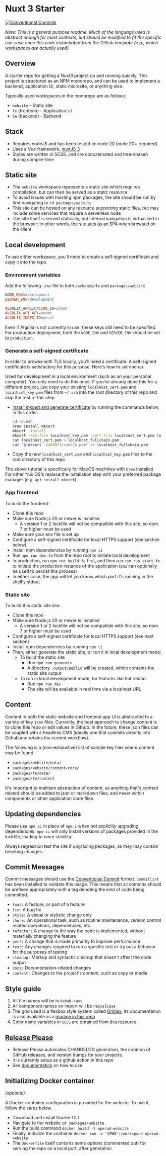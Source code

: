 # Nuxt 3 Starter

[![Conventional Commits](https://img.shields.io/badge/Conventional%20Commits-1.0.0-%23FE5196?logo=conventionalcommits&logoColor=white)](https://conventionalcommits.org)

_Note: This is a general purpose readme. Much of the language used is abstract enough for most contexts, but should be modified to fit the specific use case once this code instantiated from the Github template (e.g., which workspaces are actually used)._

## Overview

A starter repo for getting a Nuxt3 project up and running quickly. This project is structured as an NPM monorepo, and can be used to implement a backend, application UI, static microsite, or anything else.

Typically used workspaces in the monorepo are as follows:

- `website` - Static site
- `fe` (frontend) - Application UI
- `be` (backend) - Backend

## Stack

- Requires nodeJS and has been tested on node 20 (node 20+ required)
- Uses a Vue framework, [nuxtJS 3](https://nuxtjs.org/)
- Styles are written in SCSS, and are concatenated and tree-shaken during compile-time


## Static site

- The `website` workspace represents a static site which requires compilation, but can then be served as a static resource
- To avoid issues with hoisting npm packages, the site should be run by first navigating to `cd packages/website`
- This site can be hosted on any resource supporting static files, but may include some services that require a serverless node
- The site itself is served statically, but internal navigation is virtualized in the browser: in other words, the site acts as an SPA when browsed on the client


## Local development

To use either workspace, you'll need to create a self-signed certificate and copy it into the repo.

### Environment variables

Add the following `.env` file to both `packages/fe` and `packages/website`

```ini
NODE_ENV=development
SERVER_ENV=development

ALGOLIA_APPLICATION_ID=unset
ALGOLIA_API_KEY=unset
ALGOLIA_INDEX_ID=unset
```

Even if Algolia is not currently in use, these keys still need to be specified.
For production deployment, both the `NODE_ENV` and `SERVER_ENV` should be set to `production`.

### Generate a self-signed certificate

In order to browse with TLS locally, you'll need a certificate. A self-signed certificate is satisfactory for this purpose. Here's how to set one up.

Used for development in a local environment (such as on your personal computer). You only need to do this once. If you've already done this for a different project, just copy your existing `localhost_cert.pem` and `localhost_key.pem` files from `~/.ssh` into the root directory of this repo and skip the rest of this step.

- [Install mkcert and generate certificate](https://github.com/FiloSottile/mkcert) by running the commands below, in this order:
  ```zsh
  cd ~/.ssh
  brew install mkcert
  mkcert -install
  mkcert -key-file localhost_key.pem -cert-file localhost_cert.pem localhost 127.0.0.1
  cat localhost_cert.pem > localhost_fullchain.pem
  cat "$(mkcert -CAROOT)/rootCA.pem" >> localhost_fullchain.pem
  ```
- Copy the new `localhost_cert.pem` and `localhost_key.pem` files to the root directory of this repo

The above tutorial is specifically for MacOS machines with `brew` installed. For other *nix OS's replace the installation step with your preferred package manager (e.g. `apt install mkcert`).


### App frontend
To build the frontend:
- Clone this repo
- Make sure Node.js 20 or newer is installed
  - A version 1 or 2 lockfile will not be compatible with this site, so npm 7 or higher must be used
- Make sure your env file is set up
- Configure a self-signed certificate for local HTTPS support (see section below)
- Install npm dependencies by running `npm ci`
- Run `npm run dev-fe` from the repo root to initiate local development
- In production, run `npm run build-fe` first, and then run `npm run start-fe` to initiate the production instance of the application (`pm2` can optionally be used to persist this process)
- In either case, the app will let you know which port it's running in the shell's stdout


### Static site
To build this static site site:
- Clone this repo
- Make sure Node.js 20 or newer is installed
  - A version 1 or 2 lockfile will not be compatible with this site, so npm 7 or higher must be used
- Configure a self-signed certificate for local HTTPS support (see next section)
- Install npm dependencies by running `npm ci`
- Then, either generate the static site, or run it in local development mode:
  - To build the static site
    - Run `npm run generate`
    - A directory `.output/public` will be created, which contains the static site output
  - To run in local development mode, for features like hot reload:
    - Run `npm run dev`
    - The site will be available in real time via a localhost URL

## Content

Content in both the static website and frontend app UI is abstracted to a variety of key `json` files. Currently, the best approach to change content is to clone this repo or edit values in Github. In the future, these json files can be coupled with a headless CMS (ideally one that commits directly into Github and retains the current workflow).

The following is a (non-exhaustive) list of sample key files where content may be found

- `packages/website/data/`
- `packages/website/content/core/`
- `packages/fe/data/`
- `packages/fe/content`

It's important to maintain abstraction of content, so anything that's content related should be added to json or markdown files, and never within components or other application code files.

## Updating dependencies

Please use `npm ci` in place of `npm i` when not explicitly upgrading dependencies. `npm ci` will only install versions of packages provided in the lockfile, leading to more stability. 

Always regression test the site if upgrading packages, as they may contain breaking changes.


## Commit Messages

Commit messages should use the [Conventional Commit](https://www.conventionalcommits.org/en/v1.0.0/) format. `commitlint` has been installed to validate this usage. This means that all commits should be prefixed appropriately with a tag denoting the kind of code being committed.

- `feat:` A feature, or part of a feature
- `fix:` A bug fix
- `style:` A visual or stylistic change only
- `chore:` An operational task, such as routine maintenance, version control related operations, dependencies, etc.
- `refactor:` A change to the way the code is implemented, without materially changing the feature
- `perf:` A change that is made primarily to improve performance
- `test:` Any changes required to run a specific test or try out a behavior for the purposes of testing
- `cleanup:` Markup and syntactic cleanup that doesn't affect the code output
- `docs:` Documentation-related changes
- `content:` Changes to the project's content, such as copy or media


## Style guide

1. All file names will be in `kebab-case`
2. All component names on import will be `PascalCase`
3. The grid used is a flexbox style system called [Gridlex](https://gridlex.devlint.fr/), its documentation is also available as a [readme in this repo](packages/site/assets/scss/grid/README.md)
4. Color name variables in `SCSS` are obtained from [this resource](https://chir.ag/projects/name-that-color/)


## [Release Please](https://github.com/googleapis/release-please)

- Release Please automates CHANGELOG generation, the creation of GitHub releases, and version bumps for your projects. 
- It is currently setup as a github action in this repo
- See [documentation](https://github.com/googleapis/release-please) on how to use


## Initializing Docker container 
_(optional)_

 A Docker container configuration is provided for the website. To use it, follow the steps below.

- Download and install Docker CLI
- Navigate to the website `cd packages/website`
- Run the build command `docker build -t operad-website .`
- Finally, initialize the container `docker run -v "$PWD":/workspace operad-website`
- The `Dockerfile` itself contains some options (commented out) for serving the repo on a local port, after generation
